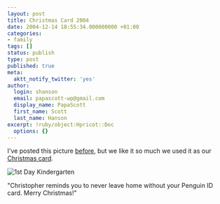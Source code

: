 ```yaml
---
layout: post
title: Christmas Card 2004
date: 2004-12-14 18:55:34.000000000 +01:00
categories:
- family
tags: []
status: publish
type: post
published: true
meta:
  aktt_notify_twitter: 'yes'
author:
  login: shanson
  email: papascott-wp@gmail.com
  display_name: PapaScott
  first_name: Scott
  last_name: Hanson
excerpt: !ruby/object:Hpricot::Doc
  options: {}
---
```

<p>I've posted this picture <a title="PapaScott: 1st Day Kindergarten" href="http://www.papascott.de/archives/2004/08/05/1st-day-kindergarten/">before</a>, but we like it so much we used it as our <a title="NetPost CardStore Personal Connect" href="http://www.cardstore.com/asp/usps/">Christmas card</a>.</p>
<p><img src="http://www.papascott.de/wordpress/wp-content/uploads/2004/12/crh_1stdaykg.jpg" alt="1st Day Kindergarten" /></p>
<p>"Christopher reminds you to never leave home without your Penguin ID card. Merry Christmas!"</p>
